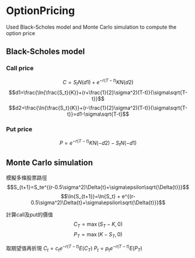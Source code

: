 # OptionPricing
Used Black-Scholes model and Monte Carlo simulation to compute the option price

## Black-Scholes model

### Call price
$$C=S_tN(d1)+e^{-r(T-t)}KN(d2)$$
$$d1=\frac{\ln{\frac{S_t}{K}}+(r+\frac{1}{2}\sigma^2)(T-t)}{\sigma\sqrt{T-t}}$$
$$d2=\frac{\ln{\frac{S_t}{K}}+(r-\frac{1}{2}\sigma^2)(T-t)}{\sigma\sqrt{T-t}}=d1-\sigma\sqrt{T-t}$$

### Put price
$$P=e^{-r(T-t)}KN(-d2)-S_tN(-d1)$$

## Monte Carlo simulation
模擬多條股票路徑
$$S_{t+1}=S_te^{(r-0.5\sigma^2)\Delta{t}+\sigma\epsilon\sqrt{\Delta{t}}}$$
$$\ln{S_{t+1}}=\ln{S_t} + e^{(r-0.5\sigma^2)\Delta{t}+\sigma\epsilon\sqrt{\Delta{t}}}$$

計算call及put的價值
$$C_T=\max(S_T-K,0)$$ 
$$P_T=\max(K-S_T,0)$$

取期望值再折現
$C_t=c_te^{-r(T-t)}E(C_T)$
$P_t=p_te^{-r(T-t)}E(P_T)$
